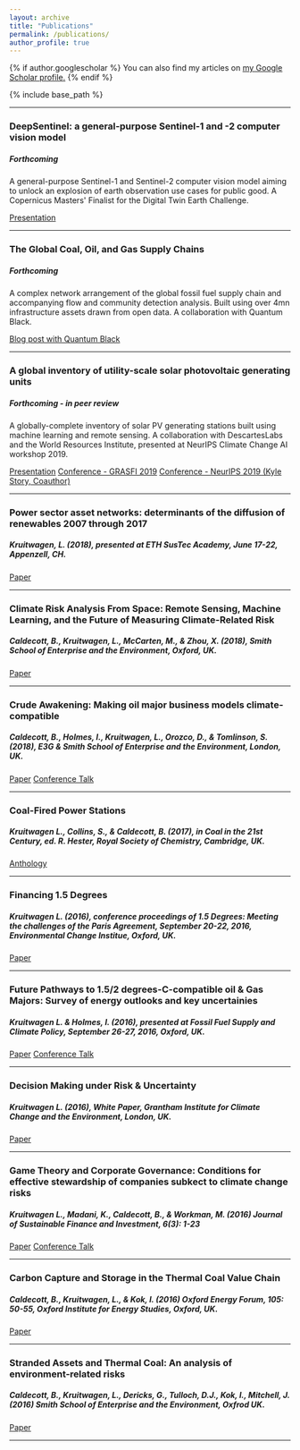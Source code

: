 ```yaml
---
layout: archive
title: "Publications"
permalink: /publications/
author_profile: true
---
```


{% if author.googlescholar %}
  You can also find my articles on <u><a href="{{author.googlescholar}}">my Google Scholar profile</a>.</u>
{% endif %}

{% include base_path %}

-----
### DeepSentinel: a general-purpose Sentinel-1 and -2 computer vision model
##### _Forthcoming_

A general-purpose Sentinel-1 and Sentinel-2 computer vision model aiming to unlock an explosion of earth observation use cases for public good. A Copernicus Masters' Finalist for the Digital Twin Earth Challenge.

[Presentation](https://docs.google.com/presentation/d/1unsWe0FV4jOAeGb1kG2bNpNzUX-P1FJ4d_Kj83CJRGg/edit?usp=sharing)

-----
### The Global Coal, Oil, and Gas Supply Chains
##### _Forthcoming_

A complex network arrangement of the global fossil fuel supply chain and accompanying flow and community detection analysis. Built using over 4mn infrastructure assets drawn from open data. A collaboration with Quantum Black.

[Blog post with Quantum Black](https://medium.com/quantumblack/constructing-a-global-energy-supply-network-for-the-transition-toward-a-post-carbon-society-9d0726980af4)

-----
### A global inventory of utility-scale solar photovoltaic generating units
##### _Forthcoming - in peer review_

A globally-complete inventory of solar PV generating stations built using machine learning and remote sensing. A collaboration with DescartesLabs and the World Resources Institute, presented at NeurIPS Climate Change AI workshop 2019.

[Presentation](https://docs.google.com/presentation/d/14r68rCsGERPc_r6Io-_c0zu-EQKiDhV4Sin2jBsgYxE/edit?usp=sharing) [Conference - GRASFI 2019](https://www.susfinalliance2019.org/conference-videos?wix-vod-video-id=ade617aad2364116b4c7f357ff90ef27&wix-vod-comp-id=comp-k266doyq) [Conference - NeurIPS 2019 (Kyle Story, Coauthor)](https://slideslive.com/38922408/a-global-inventory-of-utilityscale-solar-photovoltaic-power-stations)

-----
### Power sector asset networks: determinants of the diffusion of renewables 2007 through 2017
##### Kruitwagen, L. (2018), presented at ETH SusTec Academy, June 17-22, Appenzell, CH.

[Paper](http://Lkruitwagen.github.io/files/LK_SusTec_Paper.pdf)

-----
### Climate Risk Analysis From Space: Remote Sensing, Machine Learning, and the Future of Measuring Climate-Related Risk
##### Caldecott, B., Kruitwagen, L., McCarten, M., & Zhou, X. (2018), Smith School of Enterprise and the Environment, Oxford, UK.

[Paper](https://www.smithschool.ox.ac.uk/research/sustainable-finance/publications/Remote-sensing-data-and-machine-learning-in-climate-risk-analysis.pdf)

-----
### Crude Awakening: Making oil major business models climate-compatible
##### Caldecott, B., Holmes, I., Kruitwagen, L., Orozco, D., & Tomlinson, S. (2018), E3G & Smith School of Enterprise and the Environment, London, UK.

[Paper](https://www.e3g.org/wp-content/uploads/E3G_Oil_Majors_Report_Digital_March_2018.pdf) [Conference Talk](https://youtu.be/VbdDTWdaiEg?list=PLoJ3pxCzMP1tN3P_daxqrRm7_fTQzAqe8&t=3120)

-----
### Coal-Fired Power Stations
##### Kruitwagen L., Collins, S., & Caldecott, B. (2017), in _Coal in the 21st Century_, ed. R. Hester, _Royal Society of Chemistry_, Cambridge, UK.

[Anthology](https://pubs.rsc.org/en/content/chapter/bk9781782628606-00058/978-1-78262-860-6)

-----
### Financing 1.5 Degrees
##### Kruitwagen L. (2016), conference proceedings of _1.5 Degrees: Meeting the challenges of the Paris Agreement_, September 20-22, 2016, Environmental Change Institue, Oxford, UK.

[Paper](http://Lkruitwagen.github.io/files/financing_1.5_degrees.pdf)

-----
### Future Pathways to 1.5/2 degrees-C-compatible oil & Gas Majors: Survey of energy outlooks and key uncertainies
##### Kruitwagen L. & Holmes, I. (2016), presented at _Fossil Fuel Supply and Climate Policy_, September 26-27, 2016, Oxford, UK.

[Paper](http://Lkruitwagen.github.io/files/scenarios_backgrounder.pdf) [Conference Talk](https://youtu.be/0v1q6TxIZq4?t=10867)

-----
### Decision Making under Risk & Uncertainty
##### Kruitwagen L. (2016), White Paper, Grantham Institute for Climate Change and the Environment, London, UK.

[Paper](http://Lkruitwagen.github.io/files/DM_white_paper.pdf)

-----
### Game Theory and Corporate Governance: Conditions for effective stewardship of companies subkect to climate change risks
##### Kruitwagen L., Madani, K., Caldecott, B., & Workman, M. (2016) _Journal of Sustainable Finance and Investment_, 6(3): 1-23

[Paper](https://doi.org/10.1080/20430795.2016.1188537) [Conference Talk](https://youtu.be/ARfBiFPEatk?list=PLRWM35qtBBode-w0sjviScEpw4uZ6Yh9g)

-----
### Carbon Capture and Storage in the Thermal Coal Value Chain
##### Caldecott, B., Kruitwagen, L., & Kok, I. (2016) _Oxford Energy Forum_, 105: 50-55, Oxford Institute for Energy Studies, Oxford, UK.

[Paper](http://Lkruitwagen.github.io/files/OEF-105.pdf)

-----
### Stranded Assets and Thermal Coal: An analysis of environment-related risks
##### Caldecott, B., Kruitwagen, L., Dericks, G., Tulloch, D.J., Kok, I., Mitchell, J. (2016) Smith School of Enterprise and the Environment, Oxfrod UK.

[Paper](https://www.smithschool.ox.ac.uk/research/sustainable-finance/publications/satc.pdf)

-----